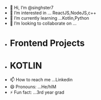 - 👋 Hi, I’m @singhster7
- 👀 I’m interested in ... ReactJS,NodeJS,c++
- 🌱 I’m currently learning ...Kotlin,Python
- 💞️ I’m looking to collaborate on ...
- # Frontend Projects
- # KOTLIN
- 📫 How to reach me ...Linkedin
- 😄 Pronouns: ...He/hIM
- ⚡ Fun fact: ...3rd year grad

<!---
singhster7/singhster7 is a ✨ special ✨ repository because its `README.md` (this file) appears on your GitHub profile.
You can click the Preview link to take a look at your changes.
--->
